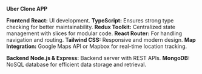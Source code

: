 **Uber Clone APP**

**Frontend**
**React:** UI development.
**TypeScript:** Ensures strong type checking for better maintainability.
**Redux Toolkit:** Centralized state management with slices for modular code.
**React Router:** For handling navigation and routing.
**Tailwind CSS:** Responsive and modern design.
**Map Integration:** Google Maps API or Mapbox for real-time location tracking.

**Backend**
**Node.js & Express:** Backend server with REST APIs.
**MongoDB:** NoSQL database for efficient data storage and retrieval.
